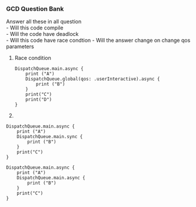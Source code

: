 ### GCD Question Bank

Answer all these in all question  
	- Will this code compile  
	- Will the code have deadlock  
	- Will this code have race condtion
	- Will the answer change on change qos parameters  

1. Race condition  

	```
	DispatchQueue.main.async {
		print ("A")
		DispatchQueue.global(qos: .userInteractive).async {
		    print ("B")
		}
		print("C")
		print("D")
	}
	```

2.

```
DispatchQueue.main.async {
	print ("A")
	DispatchQueue.main.sync {
		print ("B")
	}
	print("C")
}
```
		
```
DispatchQueue.main.async {
	print ("A")
	DispatchQueue.main.async {
		print ("B")
	}
	print("C")
}
```